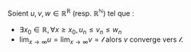 Soient $u,v,w \in \mathbb{R}^\mathbb{R}$ (resp. $\mathbb{R}^\mathbb{N}$) tel que :
- $\exists x_0 \in \mathbb{R}, \forall x \ge x_0, u_n \le v_n \le w_n$ 
- $\lim_{x \to \infty} u = \lim_{x \to \infty} v = \mathcal{l}$
alors $v$ converge vers $\mathcal{l}$.